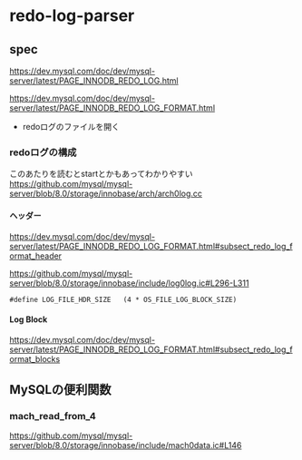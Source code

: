 # redo-log-parser

## spec

https://dev.mysql.com/doc/dev/mysql-server/latest/PAGE_INNODB_REDO_LOG.html

https://dev.mysql.com/doc/dev/mysql-server/latest/PAGE_INNODB_REDO_LOG_FORMAT.html

* redoログのファイルを開く

### redoログの構成

このあたりを読むとstartとかもあってわかりやすい
https://github.com/mysql/mysql-server/blob/8.0/storage/innobase/arch/arch0log.cc

#### ヘッダー
https://dev.mysql.com/doc/dev/mysql-server/latest/PAGE_INNODB_REDO_LOG_FORMAT.html#subsect_redo_log_format_header

https://github.com/mysql/mysql-server/blob/8.0/storage/innobase/include/log0log.ic#L296-L311

```
#define LOG_FILE_HDR_SIZE   (4 * OS_FILE_LOG_BLOCK_SIZE)
```
#### Log Block
https://dev.mysql.com/doc/dev/mysql-server/latest/PAGE_INNODB_REDO_LOG_FORMAT.html#subsect_redo_log_format_blocks

## MySQLの便利関数
### mach_read_from_4
https://github.com/mysql/mysql-server/blob/8.0/storage/innobase/include/mach0data.ic#L146


